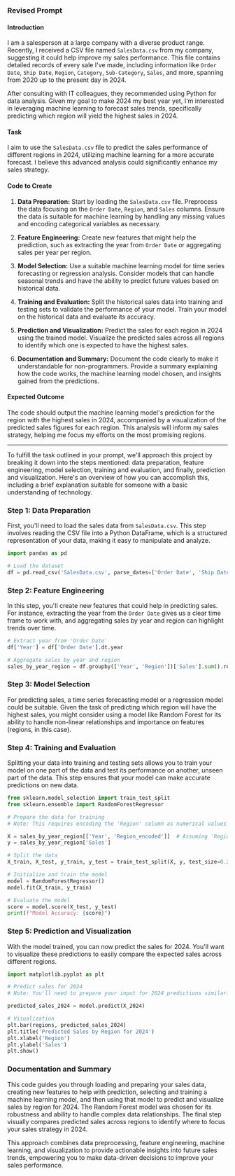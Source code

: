 
### Revised Prompt

#### Introduction

I am a salesperson at a large company with a diverse product range. Recently, I received a CSV file named `SalesData.csv` from my company, suggesting it could help improve my sales performance. This file contains detailed records of every sale I've made, including information like `Order Date`, `Ship Date`, `Region`, `Category`, `Sub-Category`, `Sales`, and more, spanning from 2020 up to the present day in 2024.

After consulting with IT colleagues, they recommended using Python for data analysis. Given my goal to make 2024 my best year yet, I'm interested in leveraging machine learning to forecast sales trends, specifically predicting which region will yield the highest sales in 2024.

#### Task

I aim to use the `SalesData.csv` file to predict the sales performance of different regions in 2024, utilizing machine learning for a more accurate forecast. I believe this advanced analysis could significantly enhance my sales strategy.

#### Code to Create

1. **Data Preparation:** Start by loading the `SalesData.csv` file. Preprocess the data focusing on the `Order Date`, `Region`, and `Sales` columns. Ensure the data is suitable for machine learning by handling any missing values and encoding categorical variables as necessary.

2. **Feature Engineering:** Create new features that might help the prediction, such as extracting the year from `Order Date` or aggregating sales per year per region.

3. **Model Selection:** Use a suitable machine learning model for time series forecasting or regression analysis. Consider models that can handle seasonal trends and have the ability to predict future values based on historical data.

4. **Training and Evaluation:** Split the historical sales data into training and testing sets to validate the performance of your model. Train your model on the historical data and evaluate its accuracy.

5. **Prediction and Visualization:** Predict the sales for each region in 2024 using the trained model. Visualize the predicted sales across all regions to identify which one is expected to have the highest sales.

6. **Documentation and Summary:** Document the code clearly to make it understandable for non-programmers. Provide a summary explaining how the code works, the machine learning model chosen, and insights gained from the predictions.

#### Expected Outcome

The code should output the machine learning model's prediction for the region with the highest sales in 2024, accompanied by a visualization of the predicted sales figures for each region. This analysis will inform my sales strategy, helping me focus my efforts on the most promising regions.

---
To fulfill the task outlined in your prompt, we'll approach this project by breaking it down into the steps mentioned: data preparation, feature engineering, model selection, training and evaluation, and finally, prediction and visualization. Here's an overview of how you can accomplish this, including a brief explanation suitable for someone with a basic understanding of technology.

### Step 1: Data Preparation

First, you'll need to load the sales data from `SalesData.csv`. This step involves reading the CSV file into a Python DataFrame, which is a structured representation of your data, making it easy to manipulate and analyze.

```python
import pandas as pd

# Load the dataset
df = pd.read_csv('SalesData.csv', parse_dates=['Order Date', 'Ship Date'])
```

### Step 2: Feature Engineering

In this step, you'll create new features that could help in predicting sales. For instance, extracting the year from the `Order Date` gives us a clear time frame to work with, and aggregating sales by year and region can highlight trends over time.

```python
# Extract year from 'Order Date'
df['Year'] = df['Order Date'].dt.year

# Aggregate sales by year and region
sales_by_year_region = df.groupby(['Year', 'Region'])['Sales'].sum().reset_index()
```

### Step 3: Model Selection

For predicting sales, a time series forecasting model or a regression model could be suitable. Given the task of predicting which region will have the highest sales, you might consider using a model like Random Forest for its ability to handle non-linear relationships and importance on features (regions, in this case).

### Step 4: Training and Evaluation

Splitting your data into training and testing sets allows you to train your model on one part of the data and test its performance on another, unseen part of the data. This step ensures that your model can make accurate predictions on new data.

```python
from sklearn.model_selection import train_test_split
from sklearn.ensemble import RandomForestRegressor

# Prepare the data for training
# Note: This requires encoding the 'Region' column as numerical values and preparing 'Year' as your input feature.

X = sales_by_year_region[['Year', 'Region_encoded']]  # Assuming 'Region_encoded' is your encoded 'Region'
y = sales_by_year_region['Sales']

# Split the data
X_train, X_test, y_train, y_test = train_test_split(X, y, test_size=0.2, random_state=42)

# Initialize and train the model
model = RandomForestRegressor()
model.fit(X_train, y_train)

# Evaluate the model
score = model.score(X_test, y_test)
print(f"Model Accuracy: {score}")
```

### Step 5: Prediction and Visualization

With the model trained, you can now predict the sales for 2024. You'll want to visualize these predictions to easily compare the expected sales across different regions.

```python
import matplotlib.pyplot as plt

# Predict sales for 2024
# Note: You'll need to prepare your input for 2024 predictions similarly to how you prepared the training data.

predicted_sales_2024 = model.predict(X_2024)

# Visualization
plt.bar(regions, predicted_sales_2024)
plt.title('Predicted Sales by Region for 2024')
plt.xlabel('Region')
plt.ylabel('Sales')
plt.show()
```

### Documentation and Summary

This code guides you through loading and preparing your sales data, creating new features to help with prediction, selecting and training a machine learning model, and then using that model to predict and visualize sales by region for 2024. The Random Forest model was chosen for its robustness and ability to handle complex data relationships. The final step visually compares predicted sales across regions to identify where to focus your sales strategy in 2024.

This approach combines data preprocessing, feature engineering, machine learning, and visualization to provide actionable insights into future sales trends, empowering you to make data-driven decisions to improve your sales performance.
